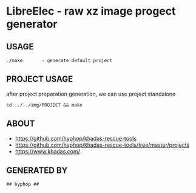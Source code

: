 # LibreElec - raw xz image progect generator

## USAGE

    ./make       - generate default project

## PROJECT USAGE

after project preparation generation, we can use project standalone

    cd ../../img/PROJECT && make

## ABOUT 

+ https://github.com/hyphop/khadas-rescue-tools
+ https://github.com/hyphop/khadas-rescue-tools/tree/master/projects
+ https://www.khadas.com/

## GENERATED BY

    ## hyphop ##


